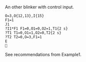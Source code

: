 An other blinker with control input.

    O=3,O{12,13},I{15}
    F1=1
    J1
    ?I1*F1 F1=0,O1=0,O2=1,T1{2 s}
    ?T1 T1=0,O1=1,O2=0,T2{2 s}
    ?T2 T2=0,O=3,F1=1
    E
    

See recommendations from Example1.
